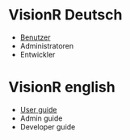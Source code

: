 <!-- TITLE: VisionR Wiki -->
<!-- SUBTITLE: Dokumentation der VisionR Software | VisionR software documentation -->

# VisionR Deutsch
* [Benutzer](de-DE/user)
* Administratoren
* Entwickler

# VisionR english
* [User guide](en-US/user_guide)
* Admin guide
* Developer guide